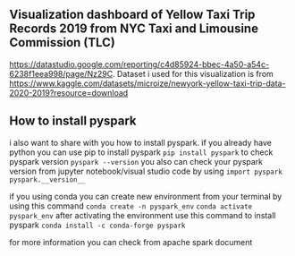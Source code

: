 ## Visualization dashboard of Yellow Taxi Trip Records 2019 from NYC Taxi and Limousine Commission (TLC)
 https://datastudio.google.com/reporting/c4d85924-bbec-4a50-a54c-6238f1eea998/page/Nz29C. Dataset i used for this visualization is from https://www.kaggle.com/datasets/microize/newyork-yellow-taxi-trip-data-2020-2019?resource=download

## How to install pyspark
i also want to share with you how to install pyspark.
if you already have python you can use pip to install pyspark
```pip install pyspark```
to check pyspark version
```pyspark --version```
you also can check your pyspark version from jupyter notebook/visual studio code by using
```import pyspark```
```pyspark.__version__```


if you using conda you can create new environment from your terminal by using this command
```conda create -n pyspark_env```
```conda activate pyspark_env```
after activating the environment use this command to install pyspark
```conda install -c conda-forge pyspark```



for more information you can check from apache spark document